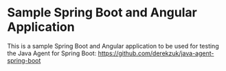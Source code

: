 # Sample Spring Boot and Angular Application
This is a sample Spring Boot and Angular application to be used for testing the Java Agent for Spring Boot: https://github.com/derekzuk/java-agent-spring-boot
